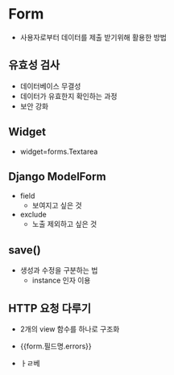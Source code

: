 # Form
- 사용자로부터 데이터를 제출 받기위해 활용한 방법


## 유효성 검사
- 데이터베이스 무결성
- 데이터가 유효한지 확인하는 과정
- 보안 강화


## Widget
- widget=forms.Textarea


## Django ModelForm
- field
  * 보여지고 싶은 것
- exclude
  * 노출 제외하고 싶은 것


## save()
- 생성과 수정을 구분하는 법
  * instance 인자 이용


## HTTP 요청 다루기
- 2개의 view 함수를 하나로 구조화


- {{form.필드명.errors}}
- <label for="{{ form.필드명.id_for_label}}">ㅏㄹ베